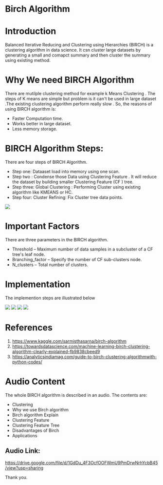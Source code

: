#  Birch Algorithm

# Introduction
Balanced Iterative Reducing and Clustering using Hierarchies (BIRCH) is a clustering algorithm in data science. It csn cluster large datasets by generating a small and comapct summary and then cluster the summary using existing method.

# Why We need BIRCH Algorithm
There are mutilple clustering method for example k Means Clustering . The steps of K means are simple but problem is it can't be used in large dataset .The existing clustering algorithm perform really slow . So, the reasons of using BIRCH algorithm is:
- Faster Computation time.
-  Works better in large dataset.
-  Less memory storage.

# BIRCH Algorithm Steps: 
There are four steps of BIRCH Algorithm. 
- Step one: Dataaset load into memory using one scan. 
- Step two : Condense those Data using Clustering Feature . It will reduce the dataset by building smaller Clustering Feature (CF ) tree.
- Step three: Global Clustering : Performing Cluster using existing algorithm like KMEANS or HC.
- Step four: Cluster Refining: Fix Cluster tree data points.


<img src="https://github.com/ron352/winter-of-contributing/blob/Datascience_With_Python/Datascience_With_Python/Machine%20Learning/Audios/Birch%20Algorithm/Images/birch.jpg">

# Important Factors
 There are three parameters in the BIRCH algorithm.

- Threshold – Maximum number of data samples  in a  subcluster of a CF tree's leaf node.
- Branching_factor – Specify the number of CF sub-clusters node.
- N_clusters –  Total number of clusters.

# Implementation
The implemention steps are illustrated below

<img src="https://github.com/ron352/winter-of-contributing/blob/Datascience_With_Python/Datascience_With_Python/Machine%20Learning/Audios/Birch%20Algorithm/Images/s1_birch.PNG">
<img src="https://github.com/ron352/winter-of-contributing/blob/Datascience_With_Python/Datascience_With_Python/Machine%20Learning/Audios/Birch%20Algorithm/Images/s3_birch.PNG">
<img src="https://github.com/ron352/winter-of-contributing/blob/Datascience_With_Python/Datascience_With_Python/Machine%20Learning/Audios/Birch%20Algorithm/Images/s4.PNG">
<img src="https://github.com/ron352/winter-of-contributing/blob/Datascience_With_Python/Datascience_With_Python/Machine%20Learning/Audios/Birch%20Algorithm/Images/s5.PNG">


# References
1. https://www.kaggle.com/sarmisthasarna/birch-algorithm
2. https://towardsdatascience.com/machine-learning-birch-clustering-algorithm-clearly-explained-fb9838cbeed9
3. https://analyticsindiamag.com/guide-to-birch-clustering-algorithmwith-python-codes/


# Audio Content
The whole BIRCH algorithm is described in an audio. The contents are: 
- Clustering
- Why we use Birch algorithm
-  Birch algorithm Explain
-  Clustering Feature
-  Clustering Feature Tree
-  Disadvantages of Birch
-  Applications


## Audio Link: 
https://drive.google.com/file/d/1GdDu_4F3OcfOOFWmU9PmDrwNrhYcbB45/view?usp=sharing

Thank you.
